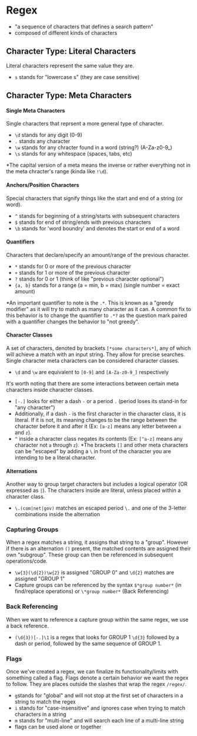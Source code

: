 # Regex

- "a sequence of characters that defines a search pattern"
- composed of different kinds of characters

## Character Type: Literal Characters
Literal characters represent the same value they are. 
- `s` stands for "lowercase s" (they are case sensitive)

## Character Type: Meta Characters

#### Single Meta Characters
Single characters that reprsent a more general type of character.
- `\d` stands for any digit (0-9)
- `.` stands any character
- `\w` stands for any chracter found in a word (string?) (A-Za-z0-9_)
- `\s` stands for any whitespace (spaces, tabs, etc)

*The capital version of a meta means the inverse or rather everything not in the meta chracter's range (kinda like `!\d`).

#### Anchors/Position Characters
Special characters that signify things like the start and end of a string (or word).
- `^` stands for beginning of a string/starts with subsequent characters
- `$` stands for end of string/ends with previous characters
- `\b` stands for 'word boundry' and denotes the start or end of a word

#### Quantifiers
Characters that declare/specify an amount/range of the previous character.
- `*` stands for 0 or more of the previous character
- `+` stands for 1 or more of the previous character
- `?` stands for 0 or 1 (think of like "previous character optional")
- `{a, b}` stands for a range (a = min, b = max) (single number = exact amount)

*An important quantifier to note is the `.*`. This is known as a "greedy modifier" as it will try to match as many character as it can. A common fix to this behavior is to change the quantifier to `.*?` as the question mark paired with a quantifier changes the behavior to "not greedy".

#### Character Classes
A set of characters, denoted by brackets `[*some characters*]`, any of which will achieve a match with an input string. They allow for precise searches. Single character meta characters can be considered character classes.
- `\d` and `\w` are equivalent to `[0-9]` and `[A-Za-z0-9_]` respectively

It's worth noting that there are some interactions between certain meta characters inside character classes.
- `[-.]` looks for either a dash `-` or a period `.` (period loses its stand-in for "any character")
- Additionally, if a dash `-` is the first character in the character class, it is literal. If it is not, its meaning changes to be the range between the character before it and after it (Ex: `[a-z]` means any letter between `a` and `z`).
- `^` inside a character class negates its contents (Ex: `[^a-z]` means any character not `a` through `z`).
*The brackets `[]` and other meta characters can be "escaped" by adding a `\` in front of the character you are intending to be a literal character.

#### Alternations
Another way to group target characters but includes a logical operator (OR expressed as `|`). The characters inside are literal, unless placed within a character class.
- `\.(com|net|gov)` matches an escaped period `\.` and one of the 3-letter combinations inside the alternation

### Capturing Groups
When a regex matches a string, it assigns that string to a "group". However if there is an alternation `()` present, the matched contents are assigned their own "subgroup". These group can then be referenced in subsequent operations/code.
- `\w{3}(\d{2})\w{2}` is assigned "GROUP 0" and `\d{2}` matches are assigned "GROUP 1"
- Capture groups can be referenced by the syntax `$*group number*` (in find/replace operations) or `\*group number*` (Back Referencing)

### Back Referencing
When we want to reference a capture group within the same regex, we use a back reference.
- `(\d{3})[-.]\1` is a regex that looks for GROUP 1 `\d{3}` followed by a dash or period, followed by the same sequence of GROUP 1.

### Flags
Once we've created a regex, we can finalize its functionality/limits with something called a flag. Flags denote a certain behavior we want the regex to follow. They are places outside the slashes that wrap the regex `/regex/`.
- `g`stands for "global" and will not stop at the first set of characters in a string to match the regex
- `i` stands for "case-insensitive" and ignores case when trying to match characters in a string
- `m` stands for "multi-line" and will search each line of a multi-line string
- flags can be used alone or together